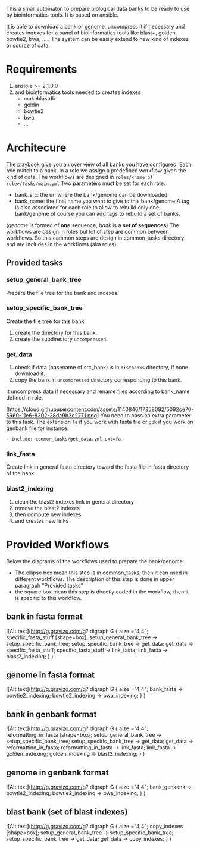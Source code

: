 This a small automaton to prepare biological data banks to be ready to use by bioinformatics tools.
It is based on ansible.

It is able to download a bank or genome, uncompress it if necessary and creates indexes for a panel of
bioinformatics tools like blast+, golden, bowtie2, bwa, ... .
The system can be easily extend to new kind of indexes or source of data.

# Requirements

 1. ansible >= 2.1.0.0
 2. and bioinformatics tools needed to creates indexes 
    * makeblastdb
    * goldin
    * bowtie2
    * bwa
    * ...
 
# Architecure

The playbook give you an over view of all banks you have configured. 
Each role match to a bank.
In a role we assign a predefined workflow given the kind of data.
The workflows are designed in `roles/<name of role>/tasks/main.yml`
Two parameters must be set for each  role:
* bank_src: the url where the bank/genome can be downloaded
* bank_name: the final name you want to give to this bank/genome 
A tag is also associated for each role to allow to rebuild only one bank/genome
of course you can add tags to rebuild a set of banks.

(_genome_ is formed of __one__ sequence, _bank_ is a __set of sequences__)
The workflows are design in roles but lot of step are common between workflows.
So this common steps are design in common_tasks directory and are includes in the workflows (aka roles).
 
## Provided tasks

### setup_general_bank_tree

Prepare the file tree for the bank and indexes.

### setup_specific_bank_tree

Create the file tree for this bank
1. create the directory for this bank.
2. create the subdirectory `uncompressed`.

### get_data

1. check if data (basename of src_bank) is in `distbanks` directory, if none download it.
2. copy the bank in `uncompressed` directory corresponding to this bank.

It uncompress data if necessary and rename files according to bank_name
defined in role.

[https://cloud.githubusercontent.com/assets/1140846/17358092/5092ce70-5960-11e6-8302-28dc9b3e2771.png]
You need to pass an extra parameter to this task. The extension `fa` if you work with fasta file
or `gbk` if you work on genbank file
for instance:

`- include: common_tasks/get_data.yml ext=fa`


### link_fasta

Create link in general fasta directory toward the fasta file in fasta directory of the bank

### blast2_indexing

1. clean the blast2 indexes link in general directory
2. remove the blast2 indexes
3. then compute new indexes
4. and creates new links


# Provided Workflows

Below the diagrams of the workflows used to prepare the bank/genome
* The ellipse box mean this step is in common_tasks, then it can used in different workflows. 
  The description of this step is done in upper paragraph "Provided tasks"
* the square box mean this step is directly coded in the workflow, then it is specific to this workflow.

## bank in fasta format

![Alt text](http://g.gravizo.com/g?
  digraph G {
  aize ="4,4";
  specific_fasta_stuff [shape=box];
  setup_general_bank_tree -> setup_specific_bank_tree;
  setup_specific_bank_tree -> get_data;
  get_data -> specific_fasta_stuff;
  specific_fasta_stuff -> link_fasta;
  link_fasta -> blast2_indexing;
  }
)

## genome in fasta format
![Alt text](http://g.gravizo.com/g?
  digraph G {
  aize ="4,4";
  bank_fasta -> bowtie2_indexing;
  bowtie2_indexing -> bwa_indexing;
  }
)
  
## bank in genbank format
![Alt text](http://g.gravizo.com/g?
  digraph G {
  aize ="4,4";
  reformatting_in_fasta [shape=box];
  setup_general_bank_tree -> setup_specific_bank_tree;
  setup_specific_bank_tree -> get_data;
  get_data -> reformatting_in_fasta;
  reformatting_in_fasta -> link_fasta;
  link_fasta -> golden_indexing;
  golden_indexing -> blast2_indexing;
  }
)
  
## genome in genbank format

![Alt text](http://g.gravizo.com/g?
  digraph G {
  aize ="4,4";
  bank_genkank -> bowtie2_indexing;
  bowtie2_indexing -> bwa_indexing;
  }
)

## blast bank (set of blast indexes)

![Alt text](http://g.gravizo.com/g?
  digraph G {
  aize ="4,4";
  copy_indexes [shape=box];
  setup_general_bank_tree -> setup_specific_bank_tree;
  setup_specific_bank_tree -> get_data;
  get_data -> copy_indexes;
  }
)